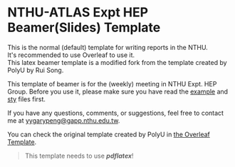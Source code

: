 # NTHU-ATLAS Expt HEP Beamer(Slides) Template
This is the normal (default) template for writing reports in the NTHU.\
It's recommended to use Overleaf to use it.\
This latex beamer template is a modified fork from the template created by PolyU by Rui Song.

This template of beamer is for the (weekly) meeting in NTHU Expt. HEP Group. Before you use it, please make sure you have read the [example](../NTHU_ATLAS_Expt_Beamer_Slides.pdf) and [sty](../nthu-atlas.sty) files first.

If you have any questions, comments, or suggestions, feel free to contact me at yygarypeng@gapp.nthu.edu.tw.

You can check the original template created by PolyU in [the Overleaf Template](https://www.overleaf.com/latex/templates/polyu-beamer-slides/pyhhgmgmvzhg).

> This template needs to use _**pdflatex**_!

